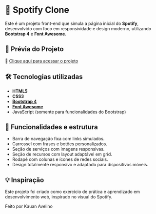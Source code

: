 # 🎵 Spotify Clone

Este é um projeto front-end que simula a página inicial do **Spotify**, desenvolvido com foco em responsividade e design moderno, utilizando **Bootstrap 4** e **Font Awesome**.

## 📸 Prévia do Projeto
🔗 [Clique aqui para acessar o projeto](https://spotify-clone.vercel.app)

## 🛠 Tecnologias utilizadas

- **HTML5**  
- **CSS3**  
- **[Bootstrap 4](https://getbootstrap.com/docs/4.0/getting-started/introduction/)**  
- **[Font Awesome](https://fontawesome.com/)**  
- JavaScript (somente para funcionalidades do Bootstrap)

## 🎨 Funcionalidades e estrutura

- Barra de navegação fixa com links simulados.
- Carrossel com frases e botões personalizados.
- Seção de serviços com imagens responsivas.
- Seção de recursos com layout adaptável em grid.
- Rodapé com colunas e ícones de redes sociais.
- Design totalmente responsivo e adaptado para dispositivos móveis.

## 💡 Inspiração
Este projeto foi criado como exercício de prática e aprendizado em desenvolvimento web, inspirado no visual do Spotify.

Feito por Kauan Avelino
